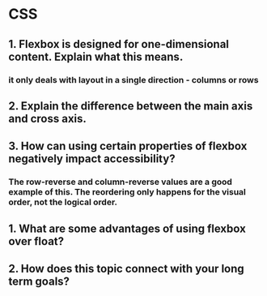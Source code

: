 # CSS
## 1. Flexbox is designed for one-dimensional content. Explain what this means.
###  it only deals with layout in a single direction - columns or rows 
## 2. Explain the difference between the main axis and cross axis.
###
## 3. How can using certain properties of flexbox negatively impact accessibility?
###  The row-reverse and column-reverse values are a good example of this. The reordering only happens for the visual order, not the logical order. 
## 1. What are some advantages of using flexbox over float?
### 
## 2. How does this topic connect with your long term goals?
###
